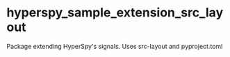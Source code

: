 # hyperspy_sample_extension_src_layout
Package extending HyperSpy's signals. Uses src-layout and pyproject.toml

